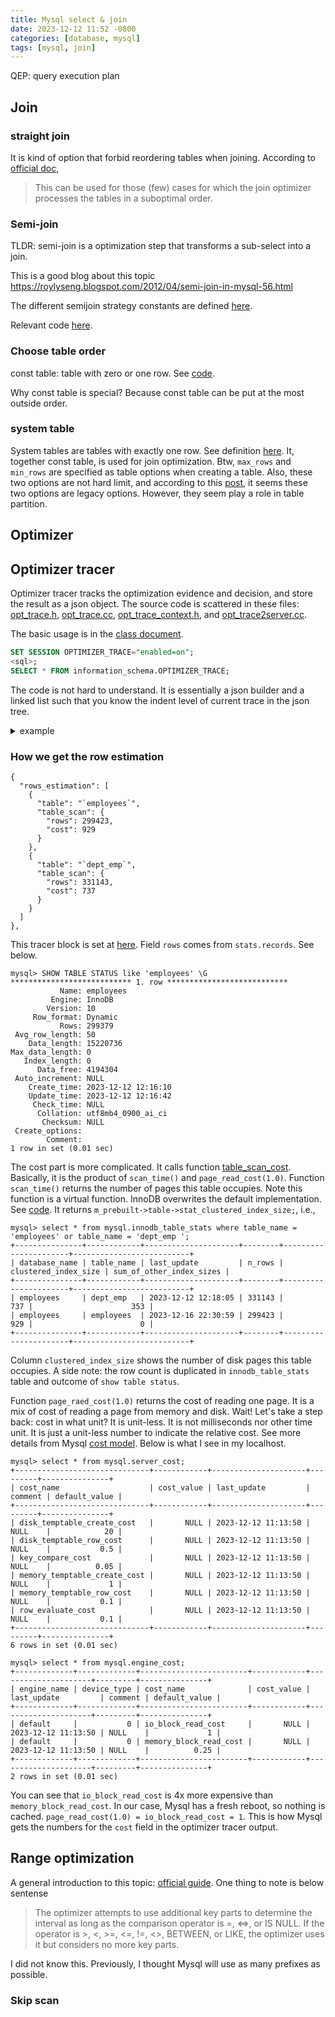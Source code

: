 ```yaml
---
title: Mysql select & join
date: 2023-12-12 11:52 -0800
categories: [database, mysql]
tags: [mysql, join]
---
```


QEP: query execution plan

## Join

### straight join

It is kind of option that forbid reordering tables when joining. According to
[official doc](https://dev.mysql.com/doc/refman/8.0/en/join.html),

> This can be used for those (few) cases for which the join optimizer processes
> the tables in a suboptimal order.

### Semi-join

TLDR: semi-join is a optimization step that transforms a sub-select into a
join.

This is a good blog about this topic
https://roylyseng.blogspot.com/2012/04/semi-join-in-mysql-56.html

The different semijoin strategy constants are defined
[here](https://github.com/mysql/mysql-server/blob/eb86b4016060d426858cc09873d12492f1be396e/sql/sql_const.h#L212).

Relevant code
[here](https://github.com/mysql/mysql-server/blob/9912892feecfa8f0450bb97b74ebaf37d16e375c/sql/sql_planner.cc#L4183-L4184).

### Choose table order

const table: table with zero or one row. See
[code](https://github.com/mysql/mysql-server/blob/2a57e948ca9b238262161ae854119f60c8fd347e/sql/sql_optimizer.cc#L5629).

Why const table is special? Because const table can be put at the most outside
order.

### system table

System tables are tables with exactly one row. See definition
[here](https://github.com/mysql/mysql-server/blob/83926c7fda58664b649f0731a973ad610985d36e/sql/dd_table_share.cc#L268).
It, together const table, is used for join optimization. Btw, `max_rows` and
`min_rows` are specified as table options when creating a table. Also, these
two options are not hard limit, and according to this
[post](https://bugs.mysql.com/bug.php?id=94651), it seems these two options are
legacy options. However, they seem play a role in table partition.

## Optimizer

## Optimizer tracer

Optimizer tracer tracks the optimization evidence and decision, and store the
result as a json object. The source code is scattered in these files:
[opt_trace.h](https://github.com/mysql/mysql-server/blob/44f859bda9930bf6a26c4fe94e2d8c0212bb26d1/sql/opt_trace.h#L779),
[opt_trace.cc](https://github.com/mysql/mysql-server/blob/44f859bda9930bf6a26c4fe94e2d8c0212bb26d1/sql/opt_trace.cc#L216),
[opt_trace_context.h](https://github.com/mysql/mysql-server/blob/b845ba26c825d8cf124b76c9738e88a9b0251eb0/sql/opt_trace_context.h#L382),
and
[opt_trace2server.cc](https://github.com/mysql/mysql-server/blob/b845ba26c825d8cf124b76c9738e88a9b0251eb0/sql/opt_trace2server.cc#L316).

The basic usage is in the
[class document](https://dev.mysql.com/doc/dev/mysql-server/latest/PAGE_OPT_TRACE.html#INTRODUCTION).

```sql
SET SESSION OPTIMIZER_TRACE="enabled=on";
<sql>;
SELECT * FROM information_schema.OPTIMIZER_TRACE;
```

The code is not hard to understand. It is essentially a json builder and a
linked list such that you know the indent level of current trace in the json
tree.

<details markdown="1">
<summary>example </summary>

```sql
mysql> SELECT * FROM information_schema.OPTIMIZER_TRACE \G
*************************** 1. row ***************************
QUERY: select * from employees join dept_emp on dept_emp.emp_no = employees.emp_no limit 1
TRACE: {
  "steps": [
    {
      "join_preparation": {
        "select#": 1,
        "steps": [
          {
            "expanded_query": "/* select#1 */ select `employees`.`emp_no` AS `emp_no`,`employees`.`birth_date` AS `birth_date`,`employees`.`first_name` AS `first_name`,`employees`.`last_name` AS `last_name`,`employees`.`gender` AS `gender`,`employees`.`hire_date` AS `hire_date`,`dept_emp`.`emp_no` AS `emp_no`,`dept_emp`.`dept_no` AS `dept_no`,`dept_emp`.`from_date` AS `from_date`,`dept_emp`.`to_date` AS `to_date` from (`employees` join `dept_emp` on((`dept_emp`.`emp_no` = `employees`.`emp_no`))) limit 1"
          },
          {
            "transformations_to_nested_joins": {
              "transformations": [
                "JOIN_condition_to_WHERE",
                "parenthesis_removal"
              ],
              "expanded_query": "/* select#1 */ select `employees`.`emp_no` AS `emp_no`,`employees`.`birth_date` AS `birth_date`,`employees`.`first_name` AS `first_name`,`employees`.`last_name` AS `last_name`,`employees`.`gender` AS `gender`,`employees`.`hire_date` AS `hire_date`,`dept_emp`.`emp_no` AS `emp_no`,`dept_emp`.`dept_no` AS `dept_no`,`dept_emp`.`from_date` AS `from_date`,`dept_emp`.`to_date` AS `to_date` from `employees` join `dept_emp` where (`dept_emp`.`emp_no` = `employees`.`emp_no`) limit 1"
            }
          }
        ]
      }
    },
    {
      "join_optimization": {
        "select#": 1,
        "steps": [
          {
            "condition_processing": {
              "condition": "WHERE",
              "original_condition": "(`dept_emp`.`emp_no` = `employees`.`emp_no`)",
              "steps": [
                {
                  "transformation": "equality_propagation",
                  "resulting_condition": "multiple equal(`dept_emp`.`emp_no`, `employees`.`emp_no`)"
                },
                {
                  "transformation": "constant_propagation",
                  "resulting_condition": "multiple equal(`dept_emp`.`emp_no`, `employees`.`emp_no`)"
                },
                {
                  "transformation": "trivial_condition_removal",
                  "resulting_condition": "multiple equal(`dept_emp`.`emp_no`, `employees`.`emp_no`)"
                }
              ]
            }
          },
          {
            "substitute_generated_columns": {
            }
          },
          {
            "table_dependencies": [
              {
                "table": "`employees`",
                "row_may_be_null": false,
                "map_bit": 0,
                "depends_on_map_bits": [
                ]
              },
              {
                "table": "`dept_emp`",
                "row_may_be_null": false,
                "map_bit": 1,
                "depends_on_map_bits": [
                ]
              }
            ]
          },
          {
            "ref_optimizer_key_uses": [
              {
                "table": "`employees`",
                "field": "emp_no",
                "equals": "`dept_emp`.`emp_no`",
                "null_rejecting": true
              },
              {
                "table": "`dept_emp`",
                "field": "emp_no",
                "equals": "`employees`.`emp_no`",
                "null_rejecting": true
              }
            ]
          },
          {
            "rows_estimation": [
              {
                "table": "`employees`",
                "table_scan": {
                  "rows": 299423,
                  "cost": 929
                }
              },
              {
                "table": "`dept_emp`",
                "table_scan": {
                  "rows": 331143,
                  "cost": 737
                }
              }
            ]
          },
          {
            "considered_execution_plans": [
              {
                "plan_prefix": [
                ],
                "table": "`employees`",
                "best_access_path": {
                  "considered_access_paths": [
                    {
                      "access_type": "ref",
                      "index": "PRIMARY",
                      "usable": false,
                      "chosen": false
                    },
                    {
                      "rows_to_scan": 299423,
                      "filtering_effect": [
                      ],
                      "final_filtering_effect": 1,
                      "access_type": "scan",
                      "resulting_rows": 299423,
                      "cost": 30871.3,
                      "chosen": true
                    }
                  ]
                },
                "condition_filtering_pct": 100,
                "rows_for_plan": 299423,
                "cost_for_plan": 30871.3,
                "rest_of_plan": [
                  {
                    "plan_prefix": [
                      "`employees`"
                    ],
                    "table": "`dept_emp`",
                    "best_access_path": {
                      "considered_access_paths": [
                        {
                          "access_type": "ref",
                          "index": "PRIMARY",
                          "rows": 1.10555,
                          "cost": 332526,
                          "chosen": true
                        },
                        {
                          "rows_to_scan": 331143,
                          "filtering_effect": [
                          ],
                          "final_filtering_effect": 1,
                          "access_type": "scan",
                          "using_join_cache": true,
                          "buffers_needed": 152,
                          "resulting_rows": 331143,
                          "cost": 9.9153e+09,
                          "chosen": false
                        }
                      ]
                    },
                    "condition_filtering_pct": 100,
                    "rows_for_plan": 331028,
                    "cost_for_plan": 363397,
                    "chosen": true
                  }
                ]
              },
              {
                "plan_prefix": [
                ],
                "table": "`dept_emp`",
                "best_access_path": {
                  "considered_access_paths": [
                    {
                      "access_type": "ref",
                      "index": "PRIMARY",
                      "usable": false,
                      "chosen": false
                    },
                    {
                      "rows_to_scan": 331143,
                      "filtering_effect": [
                      ],
                      "final_filtering_effect": 1,
                      "access_type": "scan",
                      "resulting_rows": 331143,
                      "cost": 33851.3,
                      "chosen": true
                    }
                  ]
                },
                "condition_filtering_pct": 100,
                "rows_for_plan": 331143,
                "cost_for_plan": 33851.3,
                "rest_of_plan": [
                  {
                    "plan_prefix": [
                      "`dept_emp`"
                    ],
                    "table": "`employees`",
                    "best_access_path": {
                      "considered_access_paths": [
                        {
                          "access_type": "eq_ref",
                          "index": "PRIMARY",
                          "rows": 1,
                          "cost": 364257,
                          "chosen": true,
                          "cause": "clustered_pk_chosen_by_heuristics"
                        },
                        {
                          "rows_to_scan": 299423,
                          "filtering_effect": [
                          ],
                          "final_filtering_effect": 1,
                          "access_type": "scan",
                          "using_join_cache": true,
                          "buffers_needed": 33,
                          "resulting_rows": 299423,
                          "cost": 9.91521e+09,
                          "chosen": false
                        }
                      ]
                    },
                    "condition_filtering_pct": 100,
                    "rows_for_plan": 331143,
                    "cost_for_plan": 398109,
                    "pruned_by_cost": true
                  }
                ]
              }
            ]
          },
          {
            "attaching_conditions_to_tables": {
              "original_condition": "(`dept_emp`.`emp_no` = `employees`.`emp_no`)",
              "attached_conditions_computation": [
              ],
              "attached_conditions_summary": [
                {
                  "table": "`employees`",
                  "attached": null
                },
                {
                  "table": "`dept_emp`",
                  "attached": "(`dept_emp`.`emp_no` = `employees`.`emp_no`)"
                }
              ]
            }
          },
          {
            "finalizing_table_conditions": [
              {
                "table": "`dept_emp`",
                "original_table_condition": "(`dept_emp`.`emp_no` = `employees`.`emp_no`)",
                "final_table_condition   ": null
              }
            ]
          },
          {
            "refine_plan": [
              {
                "table": "`employees`"
              },
              {
                "table": "`dept_emp`"
              }
            ]
          }
        ]
      }
    },
    {
      "join_execution": {
        "select#": 1,
        "steps": [
        ]
      }
    }
  ]
}
```

</details>

### How we get the row estimation

```
{
  "rows_estimation": [
    {
      "table": "`employees`",
      "table_scan": {
        "rows": 299423,
        "cost": 929
      }
    },
    {
      "table": "`dept_emp`",
      "table_scan": {
        "rows": 331143,
        "cost": 737
      }
    }
  ]
},

```

This tracer block is set at
[here](https://github.com/mysql/mysql-server/blob/2a57e948ca9b238262161ae854119f60c8fd347e/sql/sql_optimizer.cc#L5987).
Field `rows` comes from `stats.records`. See below.

```
mysql> SHOW TABLE STATUS like 'employees' \G
*************************** 1. row ***************************
           Name: employees
         Engine: InnoDB
        Version: 10
     Row_format: Dynamic
           Rows: 299379
 Avg_row_length: 50
    Data_length: 15220736
Max_data_length: 0
   Index_length: 0
      Data_free: 4194304
 Auto_increment: NULL
    Create_time: 2023-12-12 12:16:10
    Update_time: 2023-12-12 12:16:42
     Check_time: NULL
      Collation: utf8mb4_0900_ai_ci
       Checksum: NULL
 Create_options:
        Comment:
1 row in set (0.01 sec)
```

The cost part is more complicated. It calls function
[table_scan_cost](https://github.com/mysql/mysql-server/blob/83926c7fda58664b649f0731a973ad610985d36e/sql/handler.cc#L6081).
Basically, it is the product of `scan_time()` and `page_read_cost(1.0)`.
Function `scan_time()` returns the number of pages this table occupies. Note
this function is a virtual function. InnoDB overwrites the default
implementation. See
[code](https://github.com/mysql/mysql-server/blob/c12149baae15a972494a594f3eb9de2f9389a30e/storage/innobase/handler/ha_innodb.cc#L17169).
It returns `m_prebuilt->table->stat_clustered_index_size;`, i.e.,

```
mysql> select * from mysql.innodb_table_stats where table_name = 'employees' or table_name = 'dept_emp ';
+---------------+------------+---------------------+--------+----------------------+--------------------------+
| database_name | table_name | last_update         | n_rows | clustered_index_size | sum_of_other_index_sizes |
+---------------+------------+---------------------+--------+----------------------+--------------------------+
| employees     | dept_emp   | 2023-12-12 12:18:05 | 331143 |                  737 |                      353 |
| employees     | employees  | 2023-12-16 22:30:59 | 299423 |                  929 |                        0 |
+---------------+------------+---------------------+--------+----------------------+--------------------------+
```

Column `clustered_index_size` shows the number of disk pages this table
occupies. A side note: the row count is duplicated in `innodb_table_stats`
table and outcome of `show table status`.

Function `page_raed_cost(1.0)` returns the cost of reading one page. It is a
mix of cost of reading a page from memory and disk. Wait! Let's take a step
back: cost in what unit? It is unit-less. It is not milliseconds nor other time
unit. It is just a unit-less number to indicate the relative cost. See more
details from Mysql
[cost model](https://dev.mysql.com/doc/refman/8.0/en/cost-model.html). Below is
what I see in my localhost.

```
mysql> select * from mysql.server_cost;
+------------------------------+------------+---------------------+---------+---------------+
| cost_name                    | cost_value | last_update         | comment | default_value |
+------------------------------+------------+---------------------+---------+---------------+
| disk_temptable_create_cost   |       NULL | 2023-12-12 11:13:50 | NULL    |            20 |
| disk_temptable_row_cost      |       NULL | 2023-12-12 11:13:50 | NULL    |           0.5 |
| key_compare_cost             |       NULL | 2023-12-12 11:13:50 | NULL    |          0.05 |
| memory_temptable_create_cost |       NULL | 2023-12-12 11:13:50 | NULL    |             1 |
| memory_temptable_row_cost    |       NULL | 2023-12-12 11:13:50 | NULL    |           0.1 |
| row_evaluate_cost            |       NULL | 2023-12-12 11:13:50 | NULL    |           0.1 |
+------------------------------+------------+---------------------+---------+---------------+
6 rows in set (0.01 sec)

mysql> select * from mysql.engine_cost;
+-------------+-------------+------------------------+------------+---------------------+---------+---------------+
| engine_name | device_type | cost_name              | cost_value | last_update         | comment | default_value |
+-------------+-------------+------------------------+------------+---------------------+---------+---------------+
| default     |           0 | io_block_read_cost     |       NULL | 2023-12-12 11:13:50 | NULL    |             1 |
| default     |           0 | memory_block_read_cost |       NULL | 2023-12-12 11:13:50 | NULL    |          0.25 |
+-------------+-------------+------------------------+------------+---------------------+---------+---------------+
2 rows in set (0.01 sec)
```

You can see that `io_block_read_cost` is 4x more expensive than
`memory_block_read_cost`. In our case, Mysql has a fresh reboot, so nothing is
cached. `page_read_cost(1.0) = io_block_read_cost = 1`. This is how Mysql gets
the numbers for the `cost` field in the optimizer tracer output.

## Range optimization

A general introduction to this topic:
[official guide](https://dev.mysql.com/doc/refman/8.0/en/range-optimization.html).
One thing to note is below sentense

> The optimizer attempts to use additional key parts to determine the interval
> as long as the comparison operator is =, <=>, or IS NULL. If the operator
> is >, <, >=, <=, !=, <>, BETWEEN, or LIKE, the optimizer uses it but
> considers no more key parts.

I did not know this. Previously, I thought Mysql will use as many prefixes as
possible.

### Skip scan
